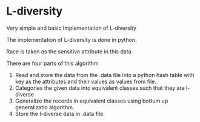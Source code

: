 # L-diversity

Very simple and basic Implementation of L-diversity

The implementation of L-diversity is done in python.

Race is taken as the sensitive attribute in this data.

There are four parts of this algorithm

1. Read and store the data from the .data file into a python hash table with key as the attributes and their values as values from file.
2. Categories the given data into equivalent classes such that they are l-diverse
3. Generalize the records in equivalent classes using bottum up generalizatio algorithm.
4. Store the l-diverse data in .data file.
